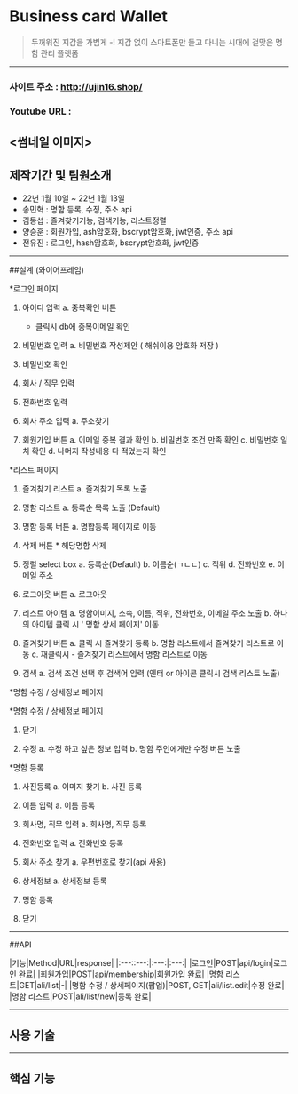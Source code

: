 # Business card Wallet
>두꺼워진 지갑을 가볍게 -!
>지갑 없이 스마트폰만 들고 다니는 시대에 걸맞은
>명함 관리 플랫폼
-----------
### 사이트 주소 : http://ujin16.shop/
### Youtube URL :
<썸네일 이미지>
------------
## 제작기간 및 팀원소개
* 22년 1월 10일 ~ 22년 1월 13일
* 송민혁 : 명함 등록, 수정, 주소 api
* 김동섭 : 즐겨찾기기능, 검색기능, 리스트정렬
* 양승훈 : 회원가입, ash암호화, bscrypt암호화, jwt인증, 주소 api
* 전유진 : 로그인, hash암호화, bscrypt암호화, jwt인증
------------
##설계 (와이어프레임)

*로그인 페이지

  1. 아이디 입력
    a. 중복확인 버튼
      * 클릭시 db에 중복이메일 확인
    
  2. 비밀번호 입력
    a. 비밀번호 작성제안 ( 해쉬이용 암호화 저장 )
  
  3. 비밀번호 확인
      
  4. 회사 / 직무 입력

  5. 전화번호 입력
  
  6. 회사 주소 입력
    a. 주소찾기
    
  7. 회원가입 버튼 
    a. 이메일 중복 결과 확인
    b. 비밀번호 조건 만족 확인
    c. 비밀번호 일치 확인
    d. 나머지 작성내용 다 적었는지 확인


*리스트 페이지

  1. 즐겨찾기 리스트
    a. 즐겨찾기 목록 노출
    
  2. 명함 리스트
    a. 등록순 목록 노출 (Default)
  
  3. 명함 등록 버튼
    a. 명합등록 페이지로 이동
      
  4. 삭제 버튼
    * 해당명함 삭제
    
  5. 정렬 select box
    a. 등록순(Default)
    b. 이름순(ㄱㄴㄷ)
    c. 직위
    d. 전화번호
    e. 이메일 주소
    
  6. 로그아웃 버튼
    a. 로그아웃
    
  7. 리스트 아이템
    a. 명함이미지, 소속, 이름, 직위, 전화번호, 이메일 주소 노출
    b. 하나의 아이템 클릭 시 ' 명함 상세 페이지' 이동
    
  8. 즐겨찾기 버튼
    a. 클릭 시 즐겨찾기 등록
    b. 명함 리스트에서 즐겨찾기 리스트로 이동
    c. 재클릭시 - 즐겨찾기 리스트에서 명함 리스트로 이동
    
  9. 검색
    a. 검색 조건 선택 후 검색어 입력 (엔터 or 아이콘 클릭시 검색 리스트 노출)



*명함 수정 / 상세정보 페이지

*명함 수정 / 상세정보 페이지

  1. 닫기
  
  3. 수정
    a. 수정 하고 싶은 정보 입력
    b. 명함 주인에게만 수정 버튼 노출
   

*명함 등록

  1. 사진등록
    a. 이미지 찾기
    b. 사진 등록
    
  2. 이름 입력
    a. 이름 등록
  
  3. 회사명, 직무 입력
    a. 회사명, 직무 등록
      
  4. 전화번호 입력
    a. 전화번호 등록
    
  5. 회사 주소 찾기
    a. 우편번호로 찾기(api 사용)
    
  6. 상세정보
    a. 상세정보 등록
    
  7. 명함 등록

  8. 닫기
      
 -------------
 ##API
 
|기능|Method|URL|response|
|:---::---:|:---:|:---:|
|로그인|POST|api/login|로그인 완료|
|회원가입|POST|api/membership|회원가입 완료|
|명함 리스트|GET|ali/list|-|
|명함 수정 / 상세페이지(팝업)|POST, GET|ali/list.edit|수정 완료|
|명함 리스트|POST|ali/list/new|등록 완료|

---------------

## 사용 기술

--------------

## 핵심 기능
      
      
      
